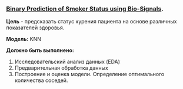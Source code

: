 ### [Binary Prediction of Smoker Status using Bio-Signals](https://www.kaggle.com/competitions/playground-series-s3e24/overview). 

__Цель__ - предсказать статус курения пациента на основе различных показателей здоровья.


__Модель:__ KNN

__Должно быть выполнено:__
1) Исследовательский анализ данных (EDA)
2) Предварительная обработка данных
3) Построение и оценка модели. Определение оптимального количества соседей.